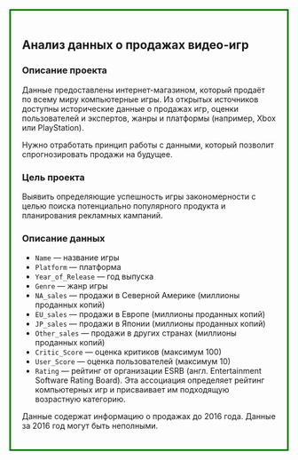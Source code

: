 <div style="border:solid green 3px; padding: 20px">
<h2>Анализ данных о продажах видео-игр</h2>
  
### Описание проекта

Данные предоставлены интернет-магазином, который продаёт по всему миру компьютерные игры.
Из открытых источников доступны исторические данные о продажах игр, оценки пользователей и экспертов, жанры и платформы (например, Xbox или PlayStation).
    
Нужно отработать принцип работы с данными, который позволит спрогнозировать продажи на будущее.

### Цель проекта

Выявить определяющие успешность игры закономерности с целью поиска потенциально популярного продукта и планирования рекламных кампаний.
    
### Описание данных
    
* `Name` — название игры
* `Platform` — платформа
* `Year_of_Release` — год выпуска
* `Genre` — жанр игры
* `NA_sales` — продажи в Северной Америке (миллионы проданных копий)
* `EU_sales` — продажи в Европе (миллионы проданных копий)
* `JP_sales` — продажи в Японии (миллионы проданных копий)
* `Other_sales` — продажи в других странах (миллионы проданных копий)
* `Critic_Score` — оценка критиков (максимум 100)
* `User_Score` — оценка пользователей (максимум 10)
* `Rating` — рейтинг от организации ESRB (англ. Entertainment Software Rating Board). Эта ассоциация определяет рейтинг компьютерных игр и присваивает им подходящую возрастную категорию.
    
Данные содержат информацию о продажах до 2016 года. Данные за 2016 год могут быть неполными.
